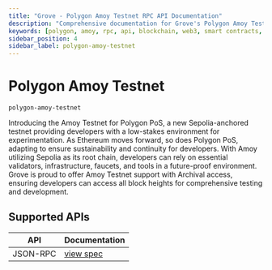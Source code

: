 ```yaml
---
title: "Grove - Polygon Amoy Testnet RPC API Documentation"
description: "Comprehensive documentation for Grove's Polygon Amoy Testnet RPC API, covering endpoint details and integration strategies for blockchain developers."
keywords: [polygon, amoy, rpc, api, blockchain, web3, smart contracts, grove, pocket, pokt]
sidebar_position: 4
sidebar_label: polygon-amoy-testnet
---
```


# Polygon Amoy Testnet

`polygon-amoy-testnet`

Introducing the Amoy Testnet for Polygon PoS, a new Sepolia-anchored testnet providing developers with a low-stakes environment for experimentation. As Ethereum moves forward, so does Polygon PoS, adapting to ensure sustainability and continuity for developers. With Amoy utilizing Sepolia as its root chain, developers can rely on essential validators, infrastructure, faucets, and tools in a future-proof environment. Grove is proud to offer Amoy Testnet support with Archival access, ensuring developers can access all block heights for comprehensive testing and development.

## Supported APIs

| API      | Documentation                      |
| -------- | ---------------------------------- |
| JSON-RPC | [view spec](../grove-api/api-definition/definition#json-rpc-supported-methods) |
